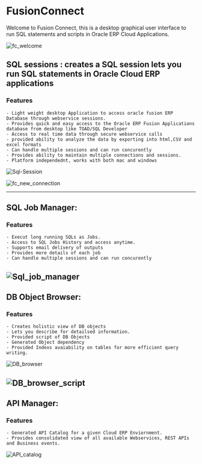# FusionConnect

Welcome to Fusion Connect, this is a desktop graphical user interface to run SQL statements and scripts in Oracle ERP Cloud Applications.

![fc_welcome](https://user-images.githubusercontent.com/60496276/208557140-99ccbe11-518f-45a7-8423-875e2f1f0f6b.PNG)

## SQL sessions : creates a SQL session lets you run SQL statements in Oracle Cloud ERP applications
### Features
    - Light weight desktop Application to access oracle fusion ERP Database through webservice sessions.
    - Provides quick and easy access to the Oracle ERP Fusion Applications database from desktop like TOAD/SQL Developer
    - Access to real time data through secure webservice calls
    - provided ability to analyze the data by exporting into html,CSV and excel formats
    - Can handle multiple sessions and can run concurently
    - Provides ability to maintain multiple connections and sessions.
    - Platform independednt, works with both mac and windows
    
![Sql-Session](https://user-images.githubusercontent.com/60496276/208556840-357a39a6-c55c-4a6f-a816-a6261da191c7.PNG)
    
![fc_new_connection](https://user-images.githubusercontent.com/60496276/208557197-5d7f9c33-8722-4fbc-ae11-8e6e8012ba7b.PNG)

---

 ## SQL Job Manager: 
 ### Features
    - Execut long running SQLs as Jobs.
    - Access to SQL Jobs History and access anytime.
    - Supports email delivery of outputs
    - Provides more details of each job
    - Can handle multiple sessions and can run concurently

 ![Sql_job_manager](https://user-images.githubusercontent.com/60496276/208556647-15927531-ba36-4804-a338-911ef6e5900b.PNG)
 ---
 
 ## DB Object Browser: 
 ### Features
    - Creates holistic view of DB objects
    - Lets you describe for detailsed information.
    - Provided script of DB Objects
    - Generated Object dependency
    - Provided Indexs avaiability on tables for more efficient query writing.

![DB_browser](https://user-images.githubusercontent.com/60496276/208556695-31c6b982-b2ab-4b24-a6b3-c3dd691d64ba.PNG)
    

    
![DB_browser_script](https://user-images.githubusercontent.com/60496276/208557049-ab6724e9-e925-4053-9f72-bfbc1f8e1c46.PNG)
 ---
 
 ## API Manager:
 ### Features
    - Generated API Catalog for a given Cloud ERP Enviornment.
    - Provides consolidated view of all available Webservices, REST APIs and Business events. 
     
 ![API_catalog](https://user-images.githubusercontent.com/60496276/208557002-78faff20-7c8f-4a45-9575-b2a477ca31b3.PNG)
   
